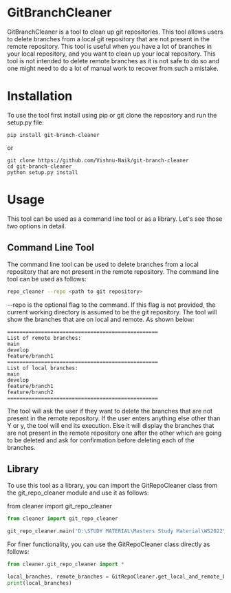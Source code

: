# GitBranchCleaner

GitBranchCleaner is a tool to clean up git repositories. 
This tool allows users to delete branches from a local git repository that are not present in the remote repository.
This tool is useful when you have a lot of branches in your local repository, and you want to clean up your local repository.
This tool is not intended to delete remote branches as it is not safe to do so and one might need to do a lot of manual work to recover from such a mistake.

# Installation
To use the tool first install using pip or git clone the repository and run the setup.py file:
```commandline
pip install git-branch-cleaner
```
or
```commandline
git clone https://github.com/Vishnu-Naik/git-branch-cleaner
cd git-branch-cleaner
python setup.py install
```

# Usage
This tool can be used as a command line tool or as a library. Let's see those two options in detail.

## Command Line Tool

The command line tool can be used to delete branches from a local repository that are not present in the remote repository.
The command line tool can be used as follows:

```bash
repo_cleaner --repo <path to git repository>
```


--repo is the optional flag to the command. If this flag is not provided, the current working directory is assumed to be the git repository. 
The tool will show the branches that are on local and remote. As shown below:
```
=================================================
List of remote branches:
main
develop
feature/branch1
=================================================
List of local branches:
main
develop
feature/branch1
feature/branch2
=================================================
```
 

The tool will ask the user if they want to delete the branches that are not present in the remote repository. 
If the user enters anything else other than Y or y, the tool will end its execution. Else it will display the branches that are not present in the remote repository one after the other which are
going to be deleted and ask for confirmation before deleting each of the branches.

## Library

To use this tool as a library, you can import the GitRepoCleaner class from the git_repo_cleaner module and use it as follows:

from cleaner import git_repo_cleaner

```python
from cleaner import git_repo_cleaner

git_repo_cleaner.main('D:\STUDY MATERIAL\Masters Study Material\WS2022\Thesis\CodeBase\AccessPointSearch')
 ```
For finer functionality, you can use the GitRepoCleaner class directly as follows:
```python
from cleaner.git_repo_cleaner import *

local_branches, remote_branches = GitRepoCleaner.get_local_and_remote_branches()
print(local_branches)
```
